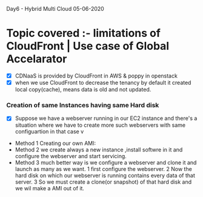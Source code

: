 Day6 - Hybrid Multi Cloud 05-06-2020
# Topic covered :-  limitations of CloudFront | Use case of Global Accelarator

- [x]  CDNaaS  is provided by  CloudFront in AWS &  poppy in  openstack
- [x] when we use CloudFront to decrease the tenancy by default it created local copy(cache), means data is old and not updated. 
### Creation of same Instances having same Hard disk 
 - [x]  Suppose we have a webserver running in our EC2 instance and there's a situation where we have to create more such webservers with same configuartion in that case v
 * Method 1  Creating our own AMI:
 *  Method 2   we create always a new instance ,install softwre in it and configure the webserver and start servicing.
*  Method 3   much better way is we configure a webserver and clone it and launch as many as we want.
 1 first configure the webserver.
 2 Now the hard disk on which our webserver is running contains every data of that server.
  3 So we must create a clone(or snapshot) of that hard disk and we wil make a AMI out of it.

